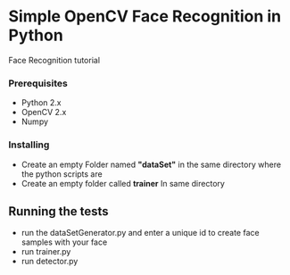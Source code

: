 # Simple OpenCV Face Recognition in Python


Face Recognition tutorial

### Prerequisites
* Python 2.x
* OpenCV 2.x
* Numpy

### Installing

* Create an empty Folder named **"dataSet"** in the same directory where the python scripts are 
* Create an empty folder called **trainer** In same directory 

## Running the tests

* run the dataSetGenerator.py and enter a unique id to create face samples with your face
* run trainer.py
* run detector.py


